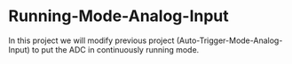 # Running-Mode-Analog-Input
In this project we will modify previous project (Auto-Trigger-Mode-Analog-Input) to put the ADC in continuously running mode.
